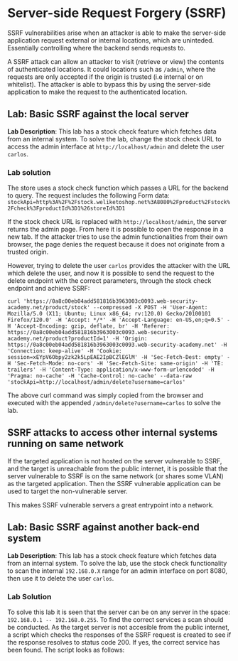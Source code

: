 # Server-side Request Forgery (SSRF)

SSRF vulnerabilities arise when an attacker is able to make the server-side application request external or internal locations, which are uninteded. Essentially controlling where the backend sends requests to.

A SSRF attack can allow an attacker to visit (retrieve or view) the contents of authenticated locations. It could locations such as `/admin`, where the requests are only accepted if the origin is trusted (i.e internal or on whitelist). The attacker is able to bypass this by using the server-side application to make the request to the authenticated location.

## Lab: Basic SSRF against the local server

**Lab Description**:  This lab has a stock check feature which fetches data from an internal system. To solve the lab, change the stock check URL to access the admin interface at `http://localhost/admin` and delete the user `carlos`.

### Lab solution

The store uses a stock check function which passes a URL for the backend to query. The request includes the following Form data: `stockApi=http%3A%2F%2Fstock.weliketoshop.net%3A8080%2Fproduct%2Fstock%2Fcheck%3FproductId%3D1%26storeId%3D1`

If the stock check URL is replaced with `http://localhost/admin`, the server returns the admin page. From here it is possible to open the response in a new tab. If the attacker tries to use the admin functionalities from their own browser, the page denies the request because it does not originate from a trusted origin.

However, trying to delete the user `carlos` provides the attacker with the URL which delete the user, and now it is possible to send the request to the delete endpoint with the correct parameters, through the stock check endpoint and achieve SSRF:

```cURL
curl 'https://0a8c00eb04add581816b3963003c0093.web-security-academy.net/product/stock' --compressed -X POST -H 'User-Agent: Mozilla/5.0 (X11; Ubuntu; Linux x86_64; rv:120.0) Gecko/20100101 Firefox/120.0' -H 'Accept: */*' -H 'Accept-Language: en-US,en;q=0.5' -H 'Accept-Encoding: gzip, deflate, br' -H 'Referer: https://0a8c00eb04add581816b3963003c0093.web-security-academy.net/product?productId=1' -H 'Origin: https://0a8c00eb04add581816b3963003c0093.web-security-academy.net' -H 'Connection: keep-alive' -H 'Cookie: session=xEYpV6Obpy2zk2k5LpEAE2IpBCZlEGlM' -H 'Sec-Fetch-Dest: empty' -H 'Sec-Fetch-Mode: no-cors' -H 'Sec-Fetch-Site: same-origin' -H 'TE: trailers' -H 'Content-Type: application/x-www-form-urlencoded' -H 'Pragma: no-cache' -H 'Cache-Control: no-cache' --data-raw 'stockApi=http://localhost/admin/delete?username=carlos'

```

The above curl command was simply copied from the browser and executed with the appended `/admin/delete?username=carlos` to solve the lab.

## SSRF attacks to access other internal systems running on same network

If the targeted application is not hosted on the server vulnerable to SSRF, and the target is unreachable from the public internet, it is possible that the server vulnerable to SSRF is on the same network (or shares some VLAN) as the targeted application. Then the SSRF vulnerable application can be used to target the non-vulnerable server.

This makes SSRF vulnerable servers a great entrypoint into a network.

## Lab: Basic SSRF against another back-end system

**Lab Description**:  This lab has a stock check feature which fetches data from an internal system. To solve the lab, use the stock check functionality to scan the internal `192.168.0.X` range for an admin interface on port 8080, then use it to delete the user `carlos`.

### Lab Solution

To solve this lab it is seen that the server can be on any server in the space: `192.168.0.1 -- 192.168.0.255`. To find the correct services a scan should be conducted. As the target server is not accesible from the public internet, a script which checks the responses of the SSRF request is created to see if the response resolves to status code 200. If yes, the correct service has been found. The script looks as follows:

```Python

```
